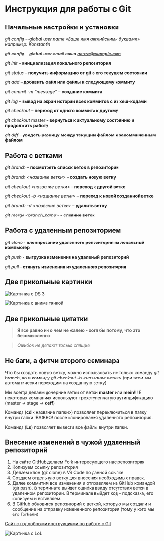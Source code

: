 # Инструкция для работы с Git

## Начальные настройки и установки

*git config --global user.name «Ваше имя английскими буквами» например: Konstantin*

*git config --global user.email ваша почта@example.com*

*git init* – **инициализация локального репозитория**

*git status* – **получить информацию от git о его текущем состоянии**

*git add* – **добавить файл или файлы к следующему коммиту**

*git commit -m “message”* – **создание коммита**.

*git log* – **вывод на экран истории всех коммитов с их хеш-кодами**

*git checkout* – **переход от одного коммита к другому**

*git checkout* master – **вернуться к актуальному состоянию и продолжить работу**

*git diff* – **увидеть разницу между текущим файлом и закоммиченным файлом**

## Работа с ветками

*git branch* – **посмотреть список веток в репозитории**

*git branch <название ветки>* – **создать новую ветку**

*git checkout <название ветки>* – **переход к другой ветке**

*git checkout -b <название ветки>* – **переход к новой созданной ветке**

*git branch -d <название ветки>* – **удалить ветку**

*git merge <branch_name>* - **слияние веток**

## Работа с удаленным репозиторием

*git clone* - **клонирование удаленного репозитория на локальный компьютер**

*git push* - **выгрузка изменения на удаленый репозиторий**

*git pull* - **стянуть изменения из удаленного репозитория**

## Две прикольные картинки

![Картинка с DS 3](DS.png)

![Картинка с аниме тянкой](Anime.jpg)

## Две прикольные цитатки

>**Я все равно ни о чем не жалею - хотя бы потому, что это бессмысленно**

>*Ошибок не делают только спящие*

## Не баги, а фитчи второго семинара

Что бы создать новую ветку, можно использовать не только команду *git branch*, но и команду *git checkout -b <название ветки>* (при этом мы автоматически переходим на созданную ветку)

Мы всегда делаем дочерние ветки от ветки **master** или **mein**!!!
В некоторых компаниях используют трехступенчатую аутиндификацию (master -> stage -> **deff**)

Команда (**cd** <название папки>) позволяет переключиться в папку внутри папки !ВАЖНО! после клонирования удаленного репозитория.

Команда (**Ls**) позволяет вывести все файлы внутри папки.

## Внесение изменений в чужой удаленный репозиторий

1. На сайте GitHub делаем Fork интересующего нас репозитория
2. Копируем ссылку репозитория
3. Делаем клон (git clone) в VS Code по данной ссылке
4. Создаем отдельную ветку для внесения необходимых правок.
5. Далее коммитим все изменения и отправляем на GitHub командой (git push). В терминате выйдет ошибка ввиду отсутствия ветки в удаленном репозитории. В терминале выйдет код - подсказка, его копируем и вставляем.
6. В GitHub обновится репозиторий с веткой, которую мы создали и сообщение на отправку измененного репозитория (тому у кого мы его Forkали)

[Сайт с подробными инструкциями по работе с Git](https://proglib.io/p/git-for-half-an-hour)

![Картинка с LoL](https://www.zastavki.com/pictures/originals/2017Games_Warriors_Diana_and_Leona_characters_of_the_game_League_of_Legends_111831_.png)